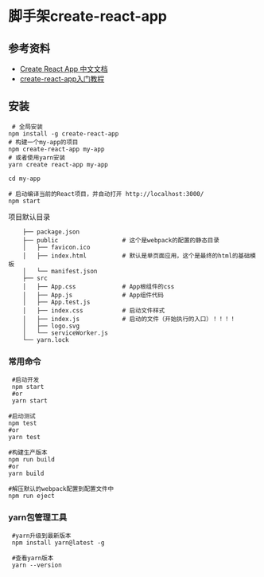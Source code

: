 # 脚手架create-react-app

## 参考资料

- [Create React App 中文文档](https://create-react-app.bootcss.com/docs/getting-started)
- [create-react-app入门教程](https://www.jianshu.com/p/77bf3944b0f4)

## 安装

```
 # 全局安装
npm install -g create-react-app
# 构建一个my-app的项目
npm create-react-app my-app
# 或者使用yarn安装
yarn create react-app my-app

cd my-app

# 启动编译当前的React项目，并自动打开 http://localhost:3000/
npm start
```

 项目默认目录

```
    ├── package.json
    ├── public                  # 这个是webpack的配置的静态目录
    │   ├── favicon.ico
    │   ├── index.html          # 默认是单页面应用，这个是最终的html的基础模板
    │   └── manifest.json
    ├── src
    │   ├── App.css             # App根组件的css
    │   ├── App.js              # App组件代码
    │   ├── App.test.js
    │   ├── index.css           # 启动文件样式
    │   ├── index.js            # 启动的文件（开始执行的入口）！！！！
    │   ├── logo.svg
    │   └── serviceWorker.js
    └── yarn.lock

```

### 常用命令

```
 #启动开发
 npm start
 #or
 yarn start

#启动测试
npm test
#or
yarn test

#构建生产版本
npm run build
#or
yarn build

#解压默认的webpack配置到配置文件中
npm run eject

```

### yarn包管理工具

```
 #yarn升级到最新版本
 npm install yarn@latest -g

 #查看yarn版本
 yarn --version
```
